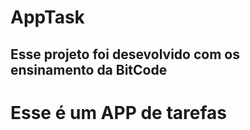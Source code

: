 <h1 text-align=center>AppTask</h1>
<h2>Esse projeto foi desevolvido com os ensinamento da BitCode</h2>
<h1>Esse é um APP de tarefas</h1>

